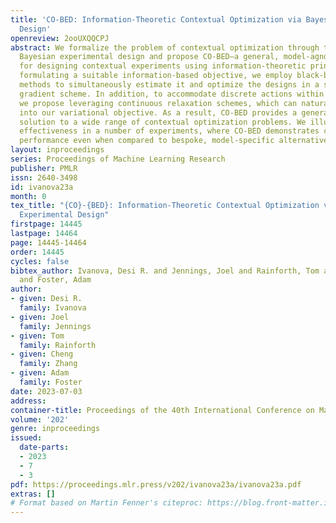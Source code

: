 ```yaml
---
title: 'CO-BED: Information-Theoretic Contextual Optimization via Bayesian Experimental
  Design'
openreview: 2ooUXQQCPJ
abstract: We formalize the problem of contextual optimization through the lens of
  Bayesian experimental design and propose CO-BED—a general, model-agnostic framework
  for designing contextual experiments using information-theoretic principles. After
  formulating a suitable information-based objective, we employ black-box variational
  methods to simultaneously estimate it and optimize the designs in a single stochastic
  gradient scheme. In addition, to accommodate discrete actions within our framework,
  we propose leveraging continuous relaxation schemes, which can naturally be integrated
  into our variational objective. As a result, CO-BED provides a general and automated
  solution to a wide range of contextual optimization problems. We illustrate its
  effectiveness in a number of experiments, where CO-BED demonstrates competitive
  performance even when compared to bespoke, model-specific alternatives.
layout: inproceedings
series: Proceedings of Machine Learning Research
publisher: PMLR
issn: 2640-3498
id: ivanova23a
month: 0
tex_title: "{CO}-{BED}: Information-Theoretic Contextual Optimization via {B}ayesian
  Experimental Design"
firstpage: 14445
lastpage: 14464
page: 14445-14464
order: 14445
cycles: false
bibtex_author: Ivanova, Desi R. and Jennings, Joel and Rainforth, Tom and Zhang, Cheng
  and Foster, Adam
author:
- given: Desi R.
  family: Ivanova
- given: Joel
  family: Jennings
- given: Tom
  family: Rainforth
- given: Cheng
  family: Zhang
- given: Adam
  family: Foster
date: 2023-07-03
address: 
container-title: Proceedings of the 40th International Conference on Machine Learning
volume: '202'
genre: inproceedings
issued:
  date-parts:
  - 2023
  - 7
  - 3
pdf: https://proceedings.mlr.press/v202/ivanova23a/ivanova23a.pdf
extras: []
# Format based on Martin Fenner's citeproc: https://blog.front-matter.io/posts/citeproc-yaml-for-bibliographies/
---
```

